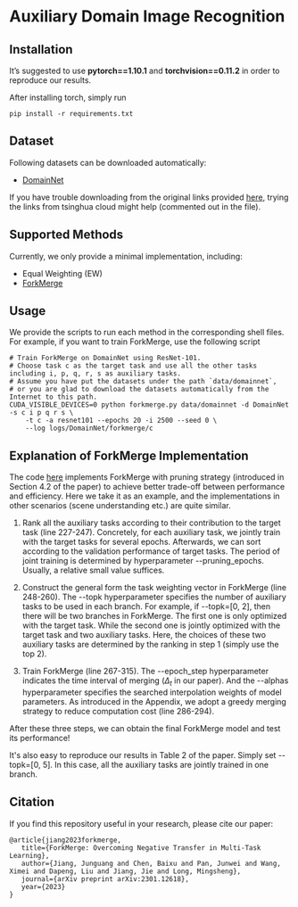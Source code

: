 # Auxiliary Domain Image Recognition

## Installation

It’s suggested to use **pytorch==1.10.1** and **torchvision==0.11.2** in order to reproduce our results.

After installing torch, simply run

```
pip install -r requirements.txt
```

## Dataset

Following datasets can be downloaded automatically:

- [DomainNet](http://ai.bu.edu/M3SDA/)

If you have trouble downloading from the original links provided [here](./utils/datasets/domainnet.py),
trying the links from tsinghua cloud might help (commented out in the file).

## Supported Methods

Currently, we only provide a minimal implementation, including:

- Equal Weighting (EW)
- [ForkMerge](https://arxiv.org/abs/2301.12618)

## Usage

We provide the scripts to run each method in the corresponding shell files.
For example, if you want to
train ForkMerge, use the following script

```shell script
# Train ForkMerge on DomainNet using ResNet-101.
# Choose task c as the target task and use all the other tasks including i, p, q, r, s as auxiliary tasks.
# Assume you have put the datasets under the path `data/domainnet`, 
# or you are glad to download the datasets automatically from the Internet to this path.
CUDA_VISIBLE_DEVICES=0 python forkmerge.py data/domainnet -d DomainNet -s c i p q r s \
    -t c -a resnet101 --epochs 20 -i 2500 --seed 0 \
    --log logs/DomainNet/forkmerge/c
```

## Explanation of ForkMerge Implementation

The code [here](./forkmerge.py) implements ForkMerge with pruning strategy (introduced in Section 4.2 of the paper)
to achieve better trade-off between performance and efficiency. Here we take it as an example,
and the implementations in other scenarios (scene understanding etc.) are quite similar.

1. Rank all the auxiliary tasks according to their contribution to the target task (line 227-247). 
   Concretely, for each auxiliary task, we jointly train with the target tasks for several epochs.
   Afterwards, we can sort according to the validation performance of target tasks. 
   The period of joint training is determined by hyperparameter --pruning_epochs. 
   Usually, a relative small value suffices.

2. Construct the general form the task weighting vector in ForkMerge (line 248-260). 
   The --topk hyperparameter specifies the number of auxiliary tasks to be used in each branch.
   For example, if --topk=[0, 2], then there will be two branches in ForkMerge. 
   The first one is only optimized with the target task. While the second one is jointly optimized with the target task and two auxiliary tasks.
   Here, the choices of these two auxiliary tasks are determined by the ranking in step 1 (simply use the top 2).

3. Train ForkMerge (line 267-315). 
   The --epoch_step hyperparameter indicates the time interval of merging ($\Delta_t$ in our paper).
   And the --alphas hyperparameter specifies the searched interpolation weights of model parameters.
   As introduced in the Appendix, we adopt a greedy merging strategy to reduce computation cost (line 286-294).

After these three steps, we can obtain the final ForkMerge model and test its performance! 

It's also easy to reproduce our results in Table 2 of the paper. Simply set --topk=[0, 5]. 
In this case, all the auxiliary tasks are jointly trained in one branch.

## Citation

If you find this repository useful in your research, please cite our paper:

```
@article{jiang2023forkmerge,
   title={ForkMerge: Overcoming Negative Transfer in Multi-Task Learning},
   author={Jiang, Junguang and Chen, Baixu and Pan, Junwei and Wang, Ximei and Dapeng, Liu and Jiang, Jie and Long, Mingsheng},
   journal={arXiv preprint arXiv:2301.12618},
   year={2023}
}
```
